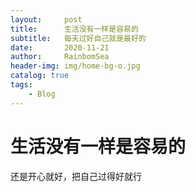 ```yaml
---
layout:     post
title:      生活没有一样是容易的
subtitle:   每天过好自己就是最好的
date:       2020-11-21
author:     RainbomSea
header-img: img/home-bg-o.jpg
catalog: true
tags:
    - Blog
---
```


# 生活没有一样是容易的
还是开心就好，把自己过得好就行
